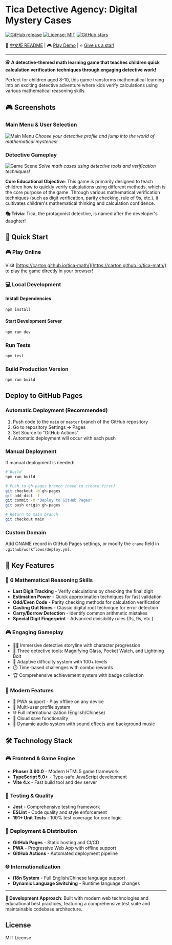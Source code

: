 # Tica Detective Agency: Digital Mystery Cases

[![GitHub release](https://img.shields.io/github/release/Carton/tica-math.svg)](https://github.com/Carton/tica-math/releases)
[![License: MIT](https://img.shields.io/badge/License-MIT-yellow.svg)](https://opensource.org/licenses/MIT)
[![GitHub stars](https://img.shields.io/github/stars/Carton/tica-math.svg?style=social&label=Star)](https://github.com/Carton/tica-math)

📖 [中文版 README](docs/README_cn.md) | 🎮 [Play Demo](https://carton.github.io/tica-math/) | ⭐ [Give us a star!](https://github.com/Carton/tica-math/)

---

🕵️ **A detective-themed math learning game that teaches children quick calculation verification techniques through engaging detective work!**

Perfect for children aged 8-10, this game transforms mathematical learning into an exciting detective adventure where kids verify calculations using various mathematical reasoning skills.

## 🎮 Screenshots

### Main Menu & User Selection
![Main Menu](screenshot0.png)
*Choose your detective profile and jump into the world of mathematical mysteries!*

### Detective Gameplay
![Game Scene](screenshot1.png)
*Solve math cases using detective tools and verification techniques!*

**Core Educational Objective**: This game is primarily designed to teach children how to quickly verify calculations using different methods, which is the core purpose of the game. Through various mathematical verification techniques (such as digit verification, parity checking, rule of 9s, etc.), it cultivates children's mathematical thinking and calculation confidence.

**🎭 Trivia**: Tica, the protagonist detective, is named after the developer's daughter!

## 🚀 Quick Start

### 🎮 Play Online
Visit [https://carton.github.io/tica-math/](https://carton.github.io/tica-math/) to play the game directly in your browser!

### 💻 Local Development

#### Install Dependencies
```bash
npm install
```

#### Start Development Server
```bash
npm run dev
```

### Run Tests
```bash
npm test
```

### Build Production Version
```bash
npm run build
```

## Deploy to GitHub Pages

### Automatic Deployment (Recommended)

1. Push code to the `main` or `master` branch of the GitHub repository
2. Go to repository Settings → Pages
3. Set Source to "GitHub Actions"
4. Automatic deployment will occur with each push

### Manual Deployment

If manual deployment is needed:

```bash
# Build
npm run build

# Push to gh-pages branch (need to create first)
git checkout -b gh-pages
git add dist -f
git commit -m "Deploy to GitHub Pages"
git push origin gh-pages

# Return to main branch
git checkout main
```

### Custom Domain

Add CNAME record in GitHub Pages settings, or modify the `cname` field in `.github/workflows/deploy.yml`.

## 🌟 Key Features

### 🧠 **6 Mathematical Reasoning Skills**
- **Last Digit Tracking** - Verify calculations by checking the final digit
- **Estimation Power** - Quick approximation techniques for fast validation
- **Odd/Even Code** - Parity checking methods for calculation verification
- **Casting Out Nines** - Classic digital root technique for error detection
- **Carry/Borrow Detection** - Identify common arithmetic mistakes
- **Special Digit Fingerprint** - Advanced divisibility rules (3s, 9s, etc.)

### 🎮 **Engaging Gameplay**
- 🕵️‍♀️ Immersive detective storyline with character progression
- 🔧 Three detective tools: Magnifying Glass, Pocket Watch, and Lightning Bolt
- 🎯 Adaptive difficulty system with 100+ levels
- ⏱️ Time-based challenges with combo rewards
- 🏆 Comprehensive achievement system with badge collection

### 📱 **Modern Features**
- 📱 PWA support - Play offline on any device
- 👥 Multi-user profile system
- 🌐 Full internationalization (English/Chinese)
- 💾 Cloud save functionality
- 🎵 Dynamic audio system with sound effects and background music

## 🛠️ Technology Stack

### 🎮 **Frontend & Game Engine**
- **Phaser 3.90.0** - Modern HTML5 game framework
- **TypeScript 5.0+** - Type-safe JavaScript development
- **Vite 4.x** - Fast build tool and dev server

### 🧪 **Testing & Quality**
- **Jest** - Comprehensive testing framework
- **ESLint** - Code quality and style enforcement
- **191+ Unit Tests** - 100% test coverage for core logic

### 🚀 **Deployment & Distribution**
- **GitHub Pages** - Static hosting and CI/CD
- **PWA** - Progressive Web App with offline support
- **GitHub Actions** - Automated deployment pipeline

### 🌐 **Internationalization**
- **i18n System** - Full English/Chinese language support
- **Dynamic Language Switching** - Runtime language changes

---

**🎯 Development Approach**: Built with modern web technologies and educational best practices, featuring a comprehensive test suite and maintainable codebase architecture.

## License

MIT License

